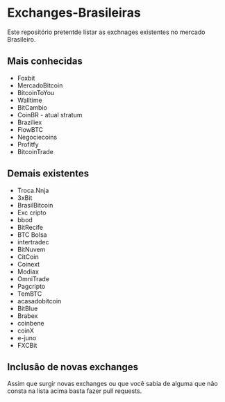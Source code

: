 # Exchanges-Brasileiras
Este repositório pretentde listar as exchnages existentes no mercado Brasileiro.
## Mais conhecidas
* Foxbit
* MercadoBitcoin
* BitcoinToYou
* Walltime
* BitCambio
* CoinBR - atual stratum
* Braziliex
* FlowBTC
* Negociecoins
* Profitfy
* BitcoinTrade
## Demais existentes
* Troca.Nnja
* 3xBit
* BrasilBitcoin
* Exc cripto
* bbod
* BitRecife
* BTC Bolsa
* intertradec
* BitNuvem
* CitCoin
* Coinext
* Modiax
* OmniTrade
* Pagcripto
* TemBTC
* acasadobitcoin
* BitBlue
* Brabex
* coinbene
* coinX
* e-juno
* FXCBit
## Inclusão de novas exchanges
Assim que surgir novas exchanges ou que você sabia de alguma que não consta na lista acima basta fazer pull requests.
